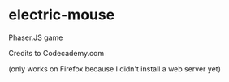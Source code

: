 # electric-mouse

Phaser.JS game

Credits to Codecademy.com

(only works on Firefox because I didn't install a web server yet)
